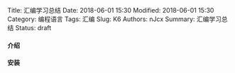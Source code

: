 Title: 汇编学习总结
Date: 2018-06-01 15:30
Modified: 2018-06-01 15:30
Category: 编程语言
Tags: 汇编
Slug: K6
Authors: nJcx
Summary: 汇编学习总结
Status: draft

#### 介绍

#### 安装

